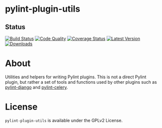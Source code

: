 # pylint-plugin-utils

## Status

[![Build Status](https://travis-ci.org/landscapeio/pylint-plugin-utils.png?branch=master)](https://travis-ci.org/landscapeio/pylint-plugin-utils) 
[![Code Quality](https://landscape.io/github/landscapeio/pylint-plugin-utils/master/landscape.png)](https://landscape.io/github/landscapeio/pylint-plugin-utils)
[![Coverage Status](https://coveralls.io/repos/landscapeio/pylint-plugin-utils/badge.png)](https://coveralls.io/r/landscapeio/pylint-plugin-utils)
[![Latest Version](https://pypip.in/v/pylint-plugin-utils/badge.png)](https://crate.io/package/pylint-plugin-utils)
[![Downloads](https://pypip.in/d/pylint-plugin-utils/badge.png)](https://crate.io/package/pylint-plugin-utils)

# About

Utilities and helpers for writing Pylint plugins. This is not a direct Pylint plugin, but rather a set of tools and functions used by other plugins such as [pylint-django](https://github.com/landscapeio/pylint-django) and [pylint-celery](https://github.com/landscapeio/pylint-celery).

# License

`pylint-plugin-utils` is available under the GPLv2 License.